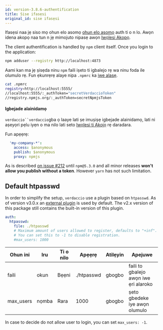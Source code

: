 ```yaml
---
id: version-3.8.6-authentification
title: Sise ifasẹsi
original_id: sise ifasẹsi
---
```


Ifasẹsi naa jẹ siso mọ ohun elo asomọ [ohun elo asomọ](plugins.md) auth ti o n lo. Awọn idena akopọ naa tun n jẹ mimojuto nipasẹ awọn [Iwọlesi Akopọ](packages.md).

The client authentification is handled by `npm` client itself. Once you login to the application:

```bash
npm adduser --registry http://localhost:4873
```

Aami kan ma jẹ ṣisẹda ninu `npm` faili iṣeto ti igbalejo rẹ wa ninu foda ile olumulo rẹ. Fun ẹkunrẹrẹ alaye nipa `.npmrc` ka [ iwe alasẹ](https://docs.npmjs.com/files/npmrc).

```bash
cat .npmrc
registry=http://localhost:5555/
//localhost:5555/:_authToken="secretVerdaccioToken"
//registry.npmjs.org/:_authToken=secretNpmjsToken
```

#### Igbejade alainidamọ

`verdaccio``verdaccio`gba ọ laaye lati ṣe imuṣiṣẹ igbejade alainidamọ, lati ni aṣeyọri pẹlu iyẹn o ma nilo lati seto [Iwọlesi ti Akojọ](packages.md) rẹ daradara.

Fun apẹẹrẹ:

```yaml
  'my-company-*':
    access: $anonymous
    publish: $anonymous
    proxy: npmjs
```

As is described [on issue #212](https://github.com/verdaccio/verdaccio/issues/212#issuecomment-308578500) until `npm@5.3.0` and all minor releases **won't allow you publish without a token**. However `yarn` has not such limitation.

## Default htpasswd

In order to simplify the setup, `verdaccio` use a plugin based on `htpasswd`. As of version v3.0.x an [external plugin](https://github.com/verdaccio/verdaccio-htpasswd) is used by default. The v2.x version of this package still contains the built-in version of this plugin.

```yaml
auth:
  htpasswd:
    file: ./htpasswd
    # Maximum amount of users allowed to register, defaults to "+inf".
    # You can set this to -1 to disable registration.
    #max_users: 1000
```

| Ohun ini  | Iru   | Ti o nilo | Apẹẹrẹ     | Atilẹyin | Apejuwe                               |
| --------- | ----- | --------- | ---------- | -------- | ------------------------------------- |
| faili     | okun  | Bẹẹni     | ./htpasswd | gbogbo   | faili to gbalejo awọn iwe ẹri alaroko |
| max_users | nọmba | Rara      | 1000       | gbogbo   | ṣeto gbedeke iye awọn olumulo         |

In case to decide do not allow user to login, you can set `max_users: -1`.